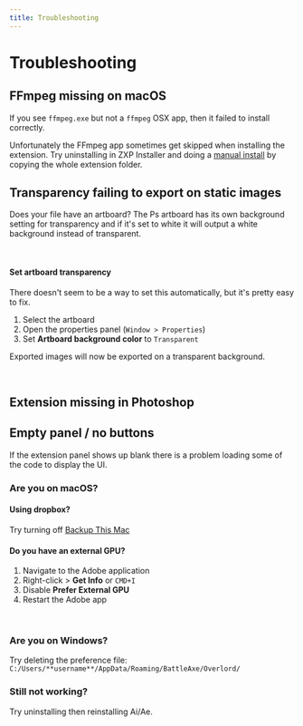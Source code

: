 ```yaml
---
title: Troubleshooting
---
```


# Trouble&shy;shooting

## FFmpeg missing on macOS

If you see `ffmpeg.exe` but not a `ffmpeg` OSX app, then it failed to install correctly.

<Screenshot 
    url="/anubis/Missing-ffmpeg.jpg" 
    alt="Missing FFmpeg" 
    width="707px" 
    />

Unfortunately the FFmpeg app sometimes get skipped when installing the extension. Try uninstalling in ZXP Installer and doing a [manual install](./#installation) by copying the whole extension folder.

## Transparency failing to export on static images

Does your file have an artboard? The Ps artboard has its own background setting for transparency and if it's set to white it will output a white background instead of transparent.

<Screenshot 
    url="/timelord/ArtboardTransparency-01.jpg" 
    alt="Artboard transparency" 
    width="396px" 
    />

<br />

<Screenshot 
    url="/timelord/ArtboardTransparency-02.jpg" 
    alt="Artboard transparency" 
    width="414px" 
    right
    />

#### Set artboard transparency

There doesn't seem to be a way to set this automatically, but it's pretty easy to fix.

1. Select the artboard
2. Open the properties panel (`Window > Properties`)
3. Set **Artboard background color** to `Transparent`

Exported images will now be exported on a transparent background.

    
<br />

## Extension missing in Photoshop

<Rosetta 
    name="Anubis" />

## Empty panel / no buttons

If the extension panel shows up blank there is a problem loading some of the code to display the UI.

<Screenshot 
    url="/overlord/Blank-panel.jpg" 
    alt="Blank panel" 
    width="480px" 
    />

### Are you on macOS?

#### Using dropbox?
Try turning off [Backup This Mac](https://aescripts.com/knowledgebase/index/view/faq/dropbox-macos-warning/)

#### Do you have an external GPU?

<Screenshot 
    url="/images/External-gpu.png" 
    alt="Blank panel" 
    width="200px" 
    left 
    />

1. Navigate to the Adobe application 
2. Right-click > **Get Info** or `CMD+I`
3. Disable **Prefer External GPU**
4. Restart the Adobe app


<br />

### Are you on Windows?
Try deleting the preference file:
`C:/Users/**username**/AppData/Roaming/BattleAxe/Overlord/`

### Still not working?
Try uninstalling then reinstalling Ai/Ae.
